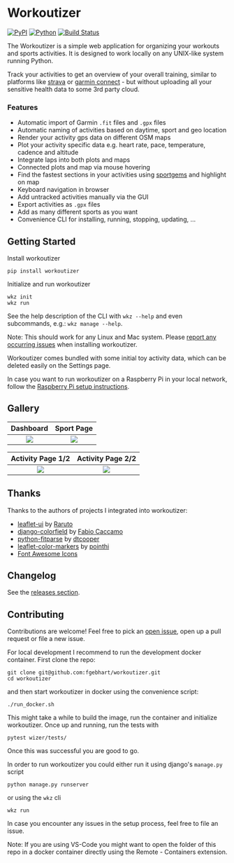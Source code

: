 # Workoutizer
[![PyPI](https://badge.fury.io/py/workoutizer.svg)](https://badge.fury.io/py/workoutizer) [![Python](https://img.shields.io/pypi/pyversions/workoutizer.svg?style=plastic)](https://badge.fury.io/py/workoutizer) [![Build Status](https://github.com/fgebhart/workoutizer/workflows/Test/badge.svg)](https://github.com/fgebhart/workoutizer/actions?query=workflow%3ATest)


The Workoutizer is a simple web application for organizing your workouts and sports activities. It is designed to work
locally on any UNIX-like system running Python.

Track your activities to get an overview of your overall training, similar to platforms like
[strava](https://www.strava.com/) or [garmin connect](https://connect.garmin.com/) - but without
uploading all your sensitive health data to some 3rd party cloud.

### Features
* Automatic import of Garmin `.fit` files and `.gpx` files
* Automatic naming of activities based on daytime, sport and geo location
* Render your activity gps data on different OSM maps
* Plot your activity specific data e.g. heart rate, pace, temperature, cadence and altitude
* Integrate laps into both plots and maps
* Connected plots and map via mouse hovering
* Find the fastest sections in your activities using [sportgems](https://github.com/fgebhart/sportgems) and highlight on map
* Keyboard navigation in browser
* Add untracked activities manually via the GUI
* Export activities as `.gpx` files
* Add as many different sports as you want
* Convenience CLI for installing, running, stopping, updating, ...


## Getting Started

Install workoutizer
```shell script
pip install workoutizer
```

Initialize and run workoutizer
```shell script
wkz init
wkz run
```

See the help description of the CLI with `wkz --help` and even subcommands, e.g.: `wkz manage --help`. 

Note: This should work for any Linux and Mac system. Please
[report any occurring issues](https://github.com/fgebhart/workoutizer/issues) when installing workoutizer.

Workoutizer comes bundled with some initial toy activity data, which can be deleted easily on the Settings page.

In case you want to run workoutizer on a Raspberry Pi in your local network, follow the 
[Raspberry Pi setup instructions](https://github.com/fgebhart/workoutizer/tree/master/setup).

## Gallery 

 Dashboard             |  Sport Page
:-------------------------:|:-------------------------:
![](https://i.imgur.com/FcB5JDl.png)  |  ![](https://i.imgur.com/6fwcEZX.png)

 Activity Page 1/2             |  Activity Page 2/2
:-------------------------:|:-------------------------:
![](https://i.imgur.com/tcS6L4Y.png)  |  ![](https://i.imgur.com/7nV4Ks2.png)

## Thanks

Thanks to the authors of projects I integrated into workoutizer:
* [leaflet-ui](https://github.com/Raruto/leaflet-ui) by [Raruto](https://github.com/Raruto)
* [django-colorfield](https://github.com/fabiocaccamo/django-colorfield) by [Fabio Caccamo](https://github.com/fabiocaccamo)
* [python-fitparse](https://github.com/dtcooper/python-fitparse) by [dtcooper](https://github.com/dtcooper)
* [leaflet-color-markers](https://github.com/pointhi/leaflet-color-markers) by [pointhi](https://github.com/pointhi)
* [Font Awesome Icons](https://fontawesome.com/)

## Changelog

See the [releases section](https://github.com/fgebhart/workoutizer/releases).

## Contributing

Contributions are welcome! Feel free to pick an [open issue](https://github.com/fgebhart/workoutizer/issues), open up 
a pull request or file a new issue.

For local development I recommend to run the development docker container. First clone the repo:
```
git clone git@github.com:fgebhart/workoutizer.git
cd workoutizer
```
and then start workoutizer in docker using the convenience script:
```
./run_docker.sh
```
This might take a while to build the image, run the container and initialize workoutizer. Once up and running, run the
tests with
```
pytest wizer/tests/
```
Once this was successful you are good to go.

In order to run workoutizer you could either run it using django's `manage.py` script
```
python manage.py runserver
```
or using the `wkz` cli
```
wkz run
```
In case you encounter any issues in the setup process, feel free to file an issue.

Note: If you are using VS-Code you might want to open the folder of this repo in a docker container directly using the
Remote - Containers extension.
